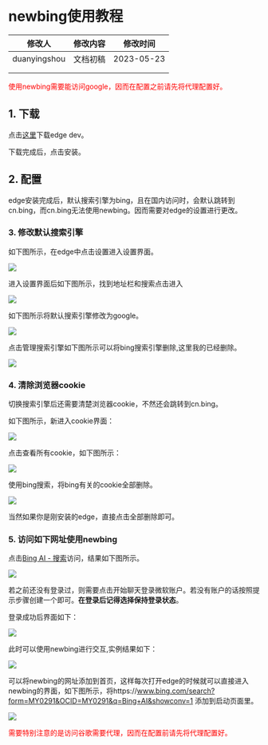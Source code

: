 # newbing使用教程

| 修改人          | 修改内容 | 修改时间       |
| ------------ | ---- | ---------- |
| duanyingshou | 文档初稿 | 2023-05-23 |
|              |      |            |
|              |      |            |

<font color="red">使用newbing需要能访问google，因而在配置之前请先将代理配置好。</font>

## 1. 下载

点击[这里](https://c2rsetup.edog.officeapps.live.com/c2r/downloadEdge.aspx?platform=Default&source=EdgeInsiderPage&Channel=Dev&language=zh-cn)下载edge dev。

下载完成后，点击安装。

## 2. 配置

edge安装完成后，默认搜索引擎为bing，且在国内访问时，会默认跳转到cn.bing，而cn.bing无法使用newbing。因而需要对edge的设置进行更改。

### 3. 修改默认搜索引擎

如下图所示，在edge中点击设置进入设置界面。

![](./img/config.png)

进入设置界面后如下图所示，找到地址栏和搜索点击进入

![](./img/addr.png)

如下图所示将默认搜索引擎修改为google。

![](./img/google.png)

点击管理搜索引擎如下图所示可以将bing搜索引擎删除,这里我的已经删除。

![](./img/delete.png)

### 4. 清除浏览器cookie

切换搜索引擎后还需要清楚浏览器cookie，不然还会跳转到cn.bing。

如下图所示，新进入cookie界面：

![](./img/cookie.png)

点击查看所有cookie，如下图所示：

![](./img/cookie_all.png)

使用bing搜索，将bing有关的cookie全部删除。

![](./img/cookie_delete.png)

当然如果你是刚安装的edge，直接点击全部删除即可。

### 5. 访问如下网址使用newbing

点击[Bing AI - 搜索](https://www.bing.com/search?form=MY0291&OCID=MY0291&q=Bing+AI&showconv=1)访问，结果如下图所示。

![](./img/chat.png)

若之前还没有登录过，则需要点击开始聊天登录微软账户。若没有账户的话按照提示步骤创建一个即可。**在登录后记得选择保持登录状态**。

登录成功后界面如下：

![](./img/login.png)

此时可以使用newbing进行交互,实例结果如下：

![](./img/search.png)

可以将newbing的网址添加到首页，这样每次打开edge的时候就可以直接进入newbing的界面，如下图所示，将https://www.bing.com/search?form=MY0291&OCID=MY0291&q=Bing+AI&showconv=1 添加到启动页面里。

![](./img/main.png)

<font color="red">需要特别注意的是访问谷歌需要代理，因而在配置前请先将代理配置好。</font>
